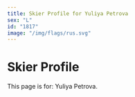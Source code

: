 ```yaml
---
title: Skier Profile for Yuliya Petrova
sex: "L"
id: "1817"
image: "/img/flags/rus.svg" 
---
```


# Skier Profile

This page is for: Yuliya Petrova.
    